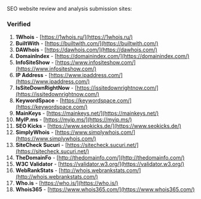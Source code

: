 SEO website review and analysis submission sites:

### Verified

1. **1Whois** - [https://1whois.ru/](https://1whois.ru/)
2. **BuiltWith** - [https://builtwith.com/](https://builtwith.com/)
3. **DAWhois** - [https://dawhois.com/](https://dawhois.com/)
4. **DomainIndex** - [https://domainindex.com/](https://domainindex.com/)
5. **InfoSiteShow** - [https://www.infositeshow.com/](https://www.infositeshow.com/)
6. **IP Address** - [https://www.ipaddress.com/](https://www.ipaddress.com/)
7. **IsSiteDownRightNow** - [https://issitedownrightnow.com/](https://issitedownrightnow.com/)
8. **KeywordSpace** - [https://keywordspace.com/](https://keywordspace.com/)
9. **MainKeys** - [https://mainkeys.net/](https://mainkeys.net/)
10. **MyIP.ms** - [https://myip.ms/](https://myip.ms/)
11. **SEO Kicks** - [https://www.seokicks.de/](https://www.seokicks.de/)
12. **SimplyWhois** - [https://www.simplywhois.com/](https://www.simplywhois.com/)
13. **SiteCheck Sucuri** - [https://sitecheck.sucuri.net/](https://sitecheck.sucuri.net/)
14. **TheDomainFo** - [http://thedomainfo.com/](http://thedomainfo.com/)
15. **W3C Validator** - [https://validator.w3.org/](https://validator.w3.org/)
16. **WebRankStats** - [http://whois.webrankstats.com/](http://whois.webrankstats.com/)
17. **Who.is** - [https://who.is/](https://who.is/)
18. **Whois365** - [https://www.whois365.com/](https://www.whois365.com/)
